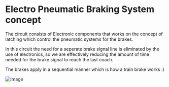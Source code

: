 # Electro Pneumatic Braking System concept

The circuit consists of Electronic components that works on the concept of latching which control the pneumatic systems for the brakes.

In this circuit the need for a seperate brake signal line is eliminated by the use of electronics, so we are effectively reducing the amount of time needed for the brake signal to reach the last coach.

The brakes apply in a sequential manner which is how a train brake works :)

![image](https://user-images.githubusercontent.com/62737084/231530502-4e9af8d8-fb6d-4c4c-9a2e-be502a2158fe.png)
